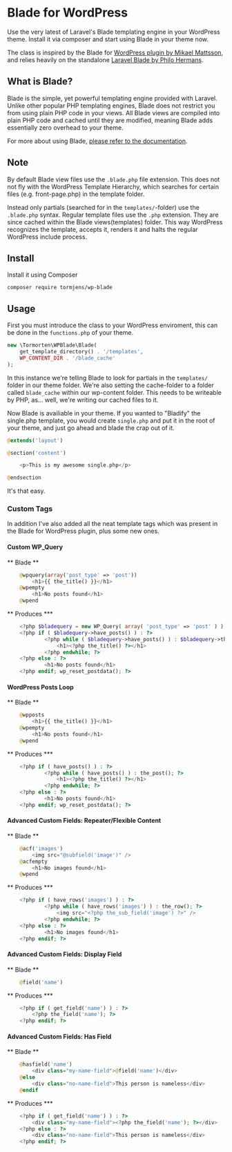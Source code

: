 # Blade for WordPress

Use the very latest of Laravel's Blade templating engine in your WordPress theme. Install it via composer and start using Blade in your theme now.

The class is inspired by the Blade for [WordPress plugin by Mikael Mattsson](https://github.com/MikaelMattsson/blade), and relies heavily on the standalone [Laravel Blade by Philo Hermans](https://github.com/PhiloNL).

## What is Blade?

Blade is the simple, yet powerful templating engine provided with Laravel. Unlike other popular PHP templating engines, Blade does not restrict you from using plain PHP code in your views. All Blade views are compiled into plain PHP code and cached until they are modified, meaning Blade adds essentially zero overhead to your theme.

For more about using Blade, [please refer to the documentation](http://laravel.com/docs/5.1/blade).

## Note

By default Blade view files use the `.blade.php` file extension. This does not not fly with the WordPress Template Hierarchy, which searches for certain files (e.g. front-page.php) in the template folder.

Instead only partials (searched for in the `templates/`-folder) use the `.blade.php` syntax. Regular template files use the `.php` extension. They are since cached within the Blade views(templates) folder. This way WordPress recognizes the template, accepts it, renders it and halts the regular WordPress include process.

## Install

Install it using Composer

`composer require tormjens/wp-blade`

## Usage

First you must introduce the class to your WordPress enviroment, this can be done in the `functions.php` of your theme.

```php
new \Tormorten\WPBlade\Blade(
	get_template_directory() . '/templates',
	WP_CONTENT_DIR . '/blade_cache'
);
```

In this instance we're telling Blade to look for partials in the `templates/` folder in our theme folder. We're also setting the cache-folder to a folder called `blade_cache` within our wp-content folder. This needs to be writeable by PHP, as... well, we're writing our cached files to it.

Now Blade is availiable in your theme. If you wanted to "Bladify" the single.php template, you would create `single.php` and put it in the root of your theme, and just go ahead and blade the crap out of it.

```php
@extends('layout')

@section('content')

	<p>This is my awesome single.php</p>

@endsection
```

It's that easy.

### Custom Tags

In addition I've also added all the neat template tags which was present in the Blade for WordPress plugin, plus some new ones.

#### Custom WP_Query

** Blade **
```php
	@wpquery(array('post_type' => 'post'))
		<h1>{{ the_title() }}</h1>
	@wpempty
		<h1>No posts found</h1>
	@wpend
```

** Produces ***
```php
	<?php $bladequery = new WP_Query( array( 'post_type' => 'post' ) ); ?>
	<?php if ( $bladequery->have_posts() ) : ?>
	        <?php while ( $bladequery->have_posts() ) : $bladequery->the_post(); ?>
	        	<h1><?php the_title() ?></h1>
	        <?php endwhile; ?>
	<?php else : ?>
	        <h1>No posts found</h1>
	<?php endif; wp_reset_postdata(); ?>
```

#### WordPress Posts Loop

** Blade **
```php
	@wpposts
		<h1>{{ the_title() }}</h1>
	@wpempty
		<h1>No posts found</h1>
	@wpend
```

** Produces ***
```php
	<?php if ( have_posts() ) : ?>
	        <?php while ( have_posts() ) : the_post(); ?>
	        	<h1><?php the_title() ?></h1>
	        <?php endwhile; ?>
	<?php else : ?>
	        <h1>No posts found</h1>
	<?php endif; wp_reset_postdata(); ?>
```

#### Advanced Custom Fields: Repeater/Flexible Content
** Blade **
```php
	@acf('images')
		<img src="@subfield('image')" />
	@acfempty
		<h1>No images found</h1>
	@wpend
```

** Produces ***
```php
	<?php if ( have_rows('images') ) : ?>
	        <?php while ( have_rows('images') ) : the_row(); ?>
	        	<img src="<?php the_sub_field('image') ?>" />
	        <?php endwhile; ?>
	<?php else : ?>
	        <h1>No images found</h1>
	<?php endif; ?>
```

#### Advanced Custom Fields: Display Field
** Blade **
```php
	@field('name')
```

** Produces ***
```php
	<?php if ( get_field('name') ) : ?>
		<?php the_field('name'); ?>
	<?php endif; ?>
```

#### Advanced Custom Fields: Has Field
** Blade **
```php
	@hasfield('name')
		<div class="my-name-field">@field('name')</div>
	@else
		<div class="no-name-field">This person is nameless</div>
	@endif
```

** Produces ***
```php
	<?php if ( get_field('name') ) : ?>
		<div class="my-name-field"><?php the_field('name'); ?></div>
	<?php else : ?>
		<div class="no-name-field">This person is nameless</div>
	<?php endif; ?>
```



